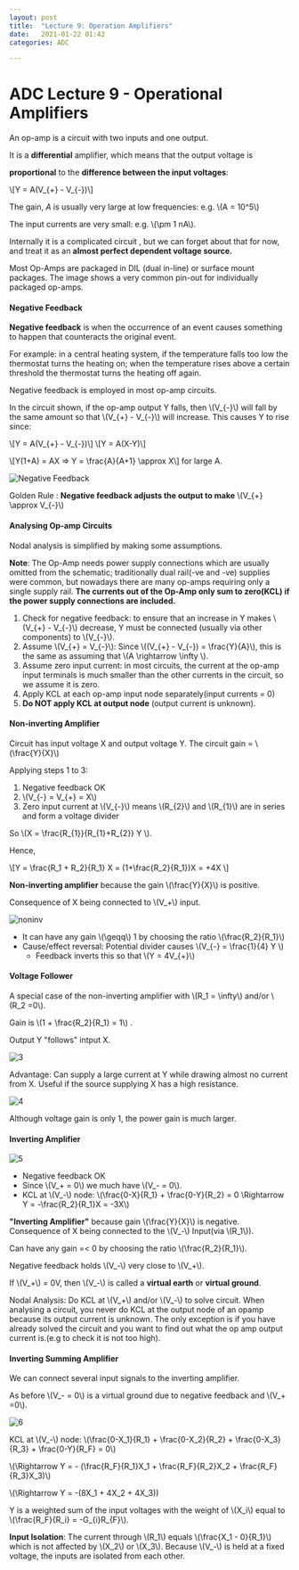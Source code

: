 ```yaml
---
layout: post
title:  "Lecture 9: Operation Amplifiers"
date:   2021-01-22 01:42
categories: ADC

---
```

<h1>ADC Lecture 9 - Operational Amplifiers</h1>

An op-amp is a circuit with two inputs and one output. 

It is a **differential** amplifier, which means that the output voltage is 

**proportional** to the **difference between the input voltages**:

\\[Y = A(V_{+} - V_{-})\\]



The gain, *A* is usually very large at low frequencies: e.g. \\(A = 10^5\\)

The input currents are very small: e.g. \\(\\pm 1 nA\\).

Internally it is a complicated circuit , but we can forget about that for now, and treat it as an **almost perfect dependent voltage source.** 

Most Op-Amps are packaged in DIL (dual in-line) or surface mount packages. The image shows a very common pin-out for individually packaged op-amps.



<h4>Negative Feedback</h4>

**Negative feedback** is when the occurrence of an event causes something to happen that counteracts the original event.

For example: in a central heating system, if the temperature falls too low the thermostat turns the heating on; when the temperature rises above a certain threshold the thermostat turns the heating off again.

Negative feedback is employed in most op-amp circuits.

In the circuit shown, if the op-amp output Y falls, then \\(V_{-}\\) will fall by the same amount so that \\(V_{+} - V_{-}\\) will increase. This causes Y to rise since:

\\[Y = A(V_{+} - V_{-})\\] \\[Y = A(X-Y)\\]

\\[Y(1+A) = AX => Y = \\frac{A}{A+1} \\approx X\\] for large A.

![Negative Feedback](/Imperial/ADC/Lec9_1.png) 

Golden Rule : **Negative feedback adjusts the output to make** \\(V_{+} \\approx V_{-}\\)



<h4>Analysing Op-amp Circuits</h4>

Nodal analysis is simplified by making some assumptions.

**Note**: The Op-Amp needs power supply connections which are usually omitted from the schematic; traditionally dual rail(-ve and -ve) supplies were common, but nowadays there are many op-amps requiring only a single supply rail. **The currents out of the Op-Amp only sum to zero(KCL) if the power supply connections are included.**

1. Check for negative feedback: to ensure that an increase in Y makes \\(V_{+} - V_{-}\\) decrease, Y must be connected (usually via other components) to \\(V_{-}\\).
2. Assume \\(V_{+} = V_{-}\\): Since \\((V_{+} - V_{-}) = \\frac{Y}{A}\\), this is the same as assuming that \\(A \\rightarrow \\infty \\).
3. Assume zero input current: in most circuits, the current at the op-amp input terminals is much smaller than the other currents in the circuit, so we assume it is zero.
4. Apply KCL at each op-amp input node separately(input currents = 0)
5. **Do NOT apply KCL at output node** (output current is unknown). 





<h4>Non-inverting Amplifier</h4>

Circuit has input voltage X and output voltage Y. The circuit gain = \\(\\frac{Y}{X}\\)

Applying steps 1 to 3:

1. Negative feedback OK
2. \\(V_{-} = V_{+} = X\\)
3. Zero input current at \\(V_{-}\\) means \\(R_{2}\\) and \\(R_{1}\\) are in series and form a voltage divider

So \\(X = \\frac{R_{1}}{R_{1}+R_{2}} Y \\). 

Hence,

\\[Y = \\frac{R_1 + R_2}{R_1} X = (1+\\frac{R_2}{R_1})X = +4X \\]



**Non-inverting amplifier** because the gain \\(\\frac{Y}{X}\\) is positive.

Consequence of X being connected to \\(V_+\\) input.

![noninv](/Imperial/ADC/Lec9_NonInv.PNG)

- It can have any gain \\(\\geqq\\) 1 by choosing the ratio \\(\\frac{R_2}{R_1}\\) 
- Cause/effect reversal: Potential divider causes \\(V_{-} = \\frac{1}{4} Y \\)
  - Feedback inverts this so that \\(Y = 4V_{+}\\)





<h4>Voltage Follower</h4>

A special case of the non-inverting amplifier with \\(R_1 = \\infty\\) and/or \\(R_2 =0\\).

Gain is \\(1 + \\frac{R_2}{R_1} = 1\\) .

Output Y "follows" intput X.

![3](/Imperial/ADC/Lec9_3.PNG)

Advantage: Can supply a large current at Y while drawing almost no current from X. Useful if the source supplying X has a high resistance.

![4](/Imperial/ADC/Lec9_4.PNG)

Although voltage gain is only 1, the power gain is much larger.





<h4>Inverting Amplifier</h4>

![5](/Imperial/ADC/Lec9_5.PNG)

- Negative feedback OK
- Since \\(V_+ = 0\\) we much have \\(V_- = 0\\). 
- KCL at \\(V_-\\) node: \\(\\frac{0-X}{R_1} + \\frac{0-Y}{R_2} = 0 \\Rightarrow Y = -\\frac{R_2}{R_1}X = -3X\\)

**"Inverting Amplifier"** because gain \\(\\frac{Y}{X}\\) is negative. Consequence of X being connected to the \\(V_-\\) Input(via \\(R_1\\)).

Can have any gain =< 0 by choosing the ratio \\(\\frac{R_2}{R_1}\\).

Negative feedback holds \\(V_-\\) very close to \\(V_+\\).

If \\(V_+\\) = 0V, then \\(V_-\\) is called a **virtual earth** or **virtual ground**.

Nodal Analysis: Do KCL at \\(V_+\\) and/or \\(V_-\\) to solve circuit. When analysing a circuit, you never do KCL at the output node of an opamp because its output current is unknown. The only exception is if you have already solved the circuit and you want to find out what the op amp output current is.(e.g to check it is not too high).



<h4>Inverting Summing Amplifier</h4>

We can connect several input signals to the inverting amplifier.

As before \\(V_- = 0\\) is a virtual ground due to negative feedback and \\(V_+ =0\\).

![6](/Imperial/ADC/Lec9_6.PNG)

KCL at \\(V_-\\) node: \\(\\frac{0-X_1}{R_1} + \\frac{0-X_2}{R_2} + \\frac{0-X_3}{R_3} + \\frac{0-Y}{R_F} = 0\\) 

\\(\\Rightarrow Y = - (\\frac{R_F}{R_1}X_1 + \\frac{R_F}{R_2}X_2 + \\frac{R_F}{R_3}X_3)\\)

\\(\\Rightarrow Y = -(8X_1 + 4X_2 + 4X_3))

Y is a weighted sum of the input voltages with the weight of \\(X_i\\) equal to \\(\\frac{R_F}{R_i} = -G_{i}R_{F}\\).

**Input Isolation**: The current through \\(R_1\\) equals \\(\\frac{X_1 - 0}{R_1}\\) which is not affected by \\(X_2\\) or \\(X_3\\). Because \\(V_-\\) is held at a fixed voltage, the inputs are isolated from each other.

